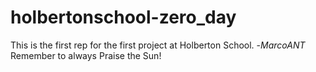 # holbertonschool-zero_day
This is the first rep for the first project at Holberton School. -_MarcoANT_
Remember to always Praise the Sun!
